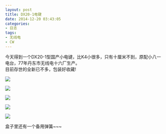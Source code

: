 ```yaml
---
layout: post
title: DX20-1电键
date: 2014-12-20 03:43:05
categories:
- 日志
tags:
- 无线电
- CW
---
```


今天得到一个DX20-1型国产小电键，比K4小很多，只有十厘米不到，原配小八一电台，77年丹东市无线电十六厂生产。    
目前存世的全新已不多，包装好收藏!    

![](http://i1328.photobucket.com/albums/w532/xwlogic/65E068079898_zps8f1127ce.jpg)

![](http://i1328.photobucket.com/albums/w532/xwlogic/IMG_20141219_144240432_HDR_zps44113033.jpg)

![](http://i1328.photobucket.com/albums/w532/xwlogic/IMG_20141219_143937537_zps3f8ab75d.jpg)

![](http://i1328.photobucket.com/albums/w532/xwlogic/IMG_20141219_143904528_zpsd8a1292e.jpg)

![](http://i1328.photobucket.com/albums/w532/xwlogic/IMG_20141219_143813745_HDR_zpsad9bdda3.jpg)

盒子里还有一个备用弹簧~~~
